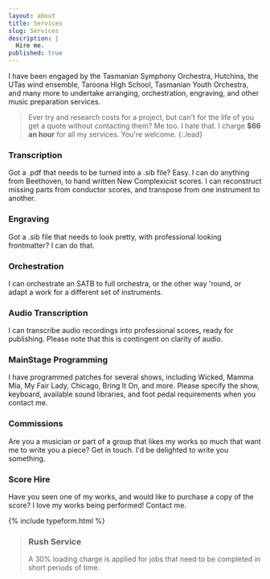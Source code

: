 ```yaml
---
layout: about
title: Services
slug: Services
description: |
  Hire me.
published: true
---
```


I have been engaged by the Tasmanian Symphony Orchestra, Hutchins, the UTas wind ensemble, Taroona High School, Tasmanian Youth Orchestra, and many more to undertake arranging, orchestration, engraving, and other music preparation services.

> Ever try and research costs for a project, but can't for the life of you get a quote without contacting them? Me too. I hate that. I charge **$66 an hour** for all my services. You're welcome.
{:.lead}


### Transcription
Got a .pdf that needs to be turned into a .sib file? Easy. I can do anything from Beethoven, to hand written New Complexicist scores. I can reconstruct missing parts from conductor scores, and transpose from one instrument to another.

### Engraving
Got a .sib file that needs to look pretty, with professional looking frontmatter? I can do that.

### Orchestration
I can orchestrate an SATB to full orchestra, or the other way 'round, or adapt a work for a different set of instruments. 

### Audio Transcription
I can transcribe audio recordings into professional scores, ready for publishing. Please note that this is contingent on clarity of audio.

### MainStage Programming
I have programmed patches for several shows, including Wicked, Mamma Mia, My Fair Lady, Chicago, Bring It On, and more. Please specify the show, keyboard, available sound libraries, and foot pedal requirements when you contact me.


### Commissions
Are you a musician or part of a group that likes my works so much that want me to write you a piece? Get in touch. I'd be delighted to write you something.

### Score Hire
Have you seen one of my works, and would like to purchase a copy of the score? I love my works being performed! Contact me.

{% include typeform.html %}

> ### Rush Service
> A 30% loading charge is applied for jobs that need to be completed in short periods of time.
